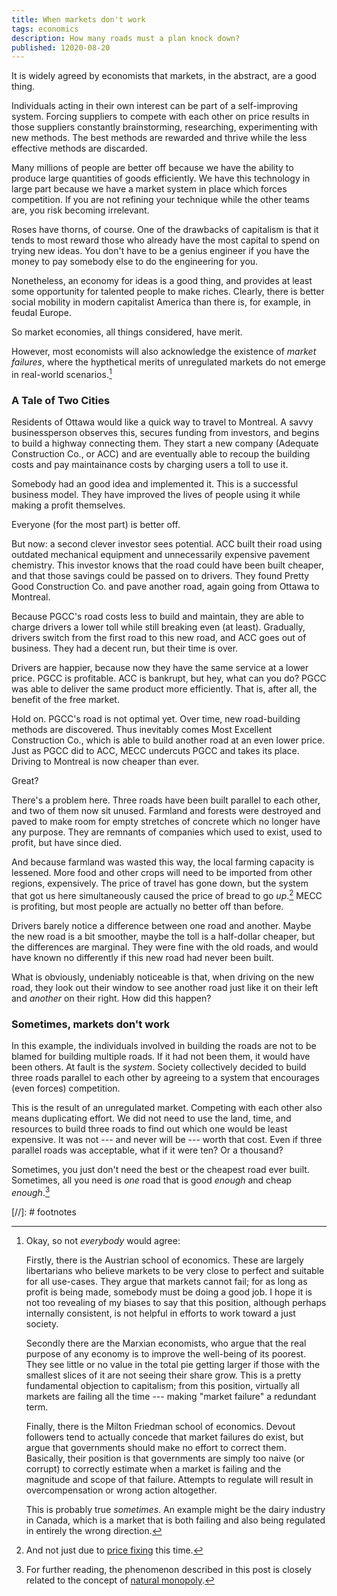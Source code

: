 ```yaml
---
title: When markets don't work
tags: economics
description: How many roads must a plan knock down? 
published: 12020-08-20
---
```


It is widely agreed by economists that markets, in the abstract, are a good thing. 

Individuals acting in their own interest can be part of a self-improving system. Forcing suppliers to compete with each other on price results in those suppliers constantly brainstorming, researching, experimenting with new methods. The best methods are rewarded and thrive while the less effective methods are discarded.

Many millions of people are better off because we have the ability to produce large quantities of goods efficiently. We have this technology in large part because we have a market system in place which forces competition. If you are not refining your technique while the other teams are, you risk becoming irrelevant.

Roses have thorns, of course. One of the drawbacks of capitalism is that it tends to most reward those who already have the most capital to spend on trying new ideas. You don't have to be a genius engineer if you have the money to pay somebody else to do the engineering for you.

Nonetheless, an economy for ideas is a good thing, and provides at least some opportunity for talented people to make riches. Clearly, there is better social mobility in modern capitalist America than there is, for example, in feudal Europe.

So market economies, all things considered, have merit.

However, most economists will also acknowledge the existence of _market failures_, where the hypthetical merits of unregulated markets do not emerge in real-world scenarios.[^dissenters]

### A Tale of Two Cities

Residents of Ottawa would like a quick way to travel to Montreal. A savvy businessperson observes this, secures funding from investors, and begins to build a highway connecting them. They start a new company (Adequate Construction Co., or ACC) and are eventually able to recoup the building costs and pay maintainance costs by charging users a toll to use it.

Somebody had an good idea and implemented it. This is a successful business model. They have improved the lives of people using it while making a profit themselves. 

Everyone (for the most part) is better off.

But now: a second clever investor sees potential. ACC built their road using outdated mechanical equipment and unnecessarily expensive pavement chemistry. This investor knows that the road could have been built cheaper, and that those savings could be passed on to drivers. They found Pretty Good Construction Co. and pave another road, again going from Ottawa to Montreal.

Because PGCC's road costs less to build and maintain, they are able to charge drivers a lower toll while still breaking even (at least). Gradually, drivers switch from the first road to this new road, and ACC goes out of business. They had a decent run, but their time is over.

Drivers are happier, because now they have the same service at a lower price. PGCC is profitable. ACC is bankrupt, but hey, what can you do? PGCC was able to deliver the same product more efficiently. That is, after all, the benefit of the free market.

Hold on. PGCC's road is not optimal yet. Over time, new road-building methods are discovered. Thus inevitably comes Most Excellent Construction Co., which is able to build another road at an even lower price. Just as PGCC did to ACC, MECC undercuts PGCC and takes its place. Driving to Montreal is now cheaper than ever.

Great?

There's a problem here. Three roads have been built parallel to each other, and two of them now sit unused. Farmland and forests were destroyed and paved to make room for empty stretches of concrete which no longer have any purpose. They are remnants of companies which used to exist, used to profit, but have since died.

And because farmland was wasted this way, the local farming capacity is lessened. More food and other crops will need to be imported from other regions, expensively. The price of travel has gone down, but the system that got us here simultaneously caused the price of bread to go _up_.[^lowblows] MECC is profiting, but most people are actually no better off than before.

Drivers barely notice a difference between one road and another. Maybe the new road is a bit smoother, maybe the toll is a half-dollar cheaper, but the differences are marginal. They were fine with the old roads, and would have known no differently if this new road had never been built.

What is obviously, undeniably noticeable is that, when driving on the new road, they look out their window to see another road just like it on their left and _another_ on their right. How did this happen?

### Sometimes, markets don't work

In this example, the individuals involved in building the roads are not to be blamed for building multiple roads. If it had not been them, it would have been others. At fault is the _system_. Society collectively decided to build three roads parallel to each other by agreeing to a system that encourages (even forces) competition.

This is the result of an unregulated market. Competing with each other also means duplicating effort. We did not need to use the land, time, and resources to build three roads to find out which one would be least expensive. It was not --- and never will be --- worth that cost. Even if three parallel roads was acceptable, what if it were ten? Or a thousand?

Sometimes, you just don't need the best or the cheapest road ever built. Sometimes, all you need is _one_ road that is good _enough_ and cheap _enough_.[^naturalmonopoly] 

[//]: # footnotes

[^dissenters]: Okay, so not _everybody_ would agree:

    Firstly, there is the Austrian school of economics. These are largely libertarians who believe markets to be very close to perfect and suitable for all use-cases. They argue that markets cannot fail; for as long as profit is being made, somebody must be doing a good job. I hope it is not too revealing of my biases to say that this position, although perhaps internally consistent, is not helpful in efforts to work toward a just society.

    Secondly there are the Marxian economists, who argue that the real purpose of any economy is to improve the well-being of its poorest. They see little or no value in the total pie getting larger if those with the smallest slices of it are not seeing their share grow. This is a pretty fundamental objection to capitalism; from this position, virtually all markets are failing all the time --- making "market failure" a redundant term.

    Finally, there is the Milton Friedman school of economics. Devout followers tend to actually concede that market failures do exist, but argue that governments should make no effort to correct them. Basically, their position is that governments are simply too naive (or corrupt) to correctly estimate when a market is failing and the magnitude and scope of that failure. Attempts to regulate will result in overcompensation or wrong action altogether.

    This is probably true _sometimes_. An example might be the dairy industry in Canada, which is a market that is both failing and also being regulated in entirely the wrong direction.

[^lowblows]: And not just due to [price fixing](https://www.macleans.ca/economy/economicanalysis/14-years-of-loblaws-bread-price-fixing-may-have-cost-you-at-least-400) this time. 

[^naturalmonopoly]: For further reading, the phenomenon described in this post is closely related to the concept of [natural monopoly](https://en.wikipedia.org/wiki/Natural_monopoly).
